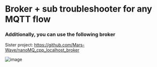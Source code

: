 # Broker + sub troubleshooter for any MQTT flow

### Additionally, you can use the following broker
Sister project: https://github.com/Mars-Wave/nanoMQ_cpp_localhost_broker

![image](https://github.com/user-attachments/assets/e922d51d-816f-4e79-81e3-52c57f0c075c)
